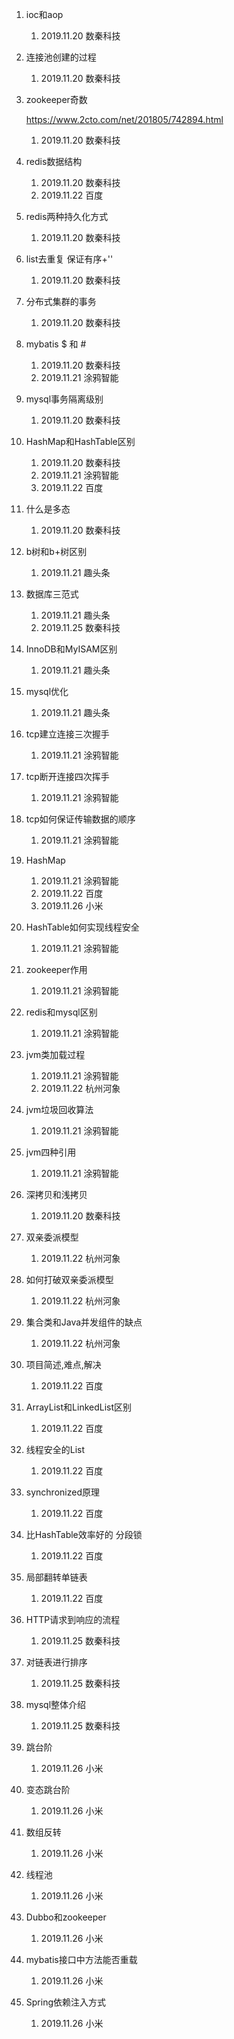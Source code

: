 1.  ioc和aop

    1.  2019.11.20 数秦科技
    
1.  连接池创建的过程

    1.  2019.11.20 数秦科技
    
1.  zookeeper奇数

    https://www.2cto.com/net/201805/742894.html

    1.  2019.11.20 数秦科技
    
1.  redis数据结构

    1.  2019.11.20 数秦科技
    1.  2019.11.22 百度

1.  redis两种持久化方式

    1.  2019.11.20 数秦科技
    
1.  list去重复   保证有序+''

    1.  2019.11.20 数秦科技
    
1.  分布式集群的事务

    1.  2019.11.20 数秦科技
    
1.  mybatis $ 和 #

    1.  2019.11.20 数秦科技
    1.  2019.11.21 涂鸦智能
    
1.  mysql事务隔离级别

    1.  2019.11.20 数秦科技
    
1.  HashMap和HashTable区别

    1.  2019.11.20 数秦科技
    1.  2019.11.21 涂鸦智能
    1.  2019.11.22 百度

1.  什么是多态

    1.  2019.11.20 数秦科技
    
1.  b树和b+树区别

    1.  2019.11.21 趣头条
    
1.  数据库三范式

    1.  2019.11.21 趣头条
    2.  2019.11.25 数秦科技
    
1.  InnoDB和MyISAM区别

    1.  2019.11.21 趣头条
    
1.  mysql优化

    1.  2019.11.21 趣头条
    
1.  tcp建立连接三次握手

    1.  2019.11.21 涂鸦智能
    
1.  tcp断开连接四次挥手

    1.  2019.11.21 涂鸦智能

1.  tcp如何保证传输数据的顺序

    1.  2019.11.21 涂鸦智能
    
1.  HashMap

    1.  2019.11.21 涂鸦智能
    1.  2019.11.22 百度
    1.  2019.11.26 小米

1.  HashTable如何实现线程安全

    1.  2019.11.21 涂鸦智能
    
1.  zookeeper作用

    1.  2019.11.21 涂鸦智能
    
1.  redis和mysql区别

    1.  2019.11.21 涂鸦智能
    
1.  jvm类加载过程

    1.  2019.11.21 涂鸦智能
    1.  2019.11.22 杭州河象

1.  jvm垃圾回收算法

    1.  2019.11.21 涂鸦智能
    
1.  jvm四种引用

    1.  2019.11.21 涂鸦智能
    
1.  深拷贝和浅拷贝

    1.  2019.11.20 数秦科技
    
1.  双亲委派模型

    1.  2019.11.22 杭州河象

1.  如何打破双亲委派模型

    1.  2019.11.22 杭州河象

1.  集合类和Java并发组件的缺点

    1.  2019.11.22 杭州河象

1.  项目简述,难点,解决

    1.  2019.11.22 百度

1.  ArrayList和LinkedList区别

    1.  2019.11.22 百度

1.  线程安全的List

    1.  2019.11.22 百度

1.  synchronized原理

    1.  2019.11.22 百度

1.  比HashTable效率好的  分段锁

    1.  2019.11.22 百度

1.  局部翻转单链表

    1.  2019.11.22 百度
    
1.  HTTP请求到响应的流程

    1.  2019.11.25 数秦科技

1.  对链表进行排序

    1.  2019.11.25 数秦科技

1.  mysql整体介绍

    1.  2019.11.25 数秦科技
    
1.  跳台阶

    1.  2019.11.26 小米

1.  变态跳台阶

    1.  2019.11.26 小米

1.  数组反转

    1.  2019.11.26 小米

1.  线程池

    1.  2019.11.26 小米

1.  Dubbo和zookeeper

    1.  2019.11.26 小米

1.  mybatis接口中方法能否重载

    1.  2019.11.26 小米

1.  Spring依赖注入方式

    1.  2019.11.26 小米

